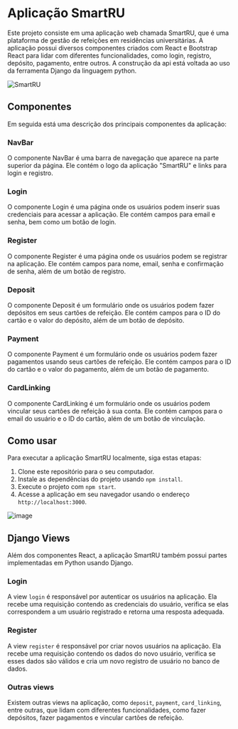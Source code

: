 # Aplicação SmartRU

Este projeto consiste em uma aplicação web chamada SmartRU, que é uma plataforma de gestão de refeições em residências universitárias. A aplicação possui diversos componentes criados com React e Bootstrap React para lidar com diferentes funcionalidades, como login, registro, depósito, pagamento, entre outros. A construção da api está voltada ao uso da ferramenta Django da linguagem python.

![SmartRU](https://github.com/claudiney63/Smart-RU/assets/40923082/f3c17bc6-20c3-4685-acb3-38843db30a12)

## Componentes

Em seguida está uma descrição dos principais componentes da aplicação:

### NavBar

O componente NavBar é uma barra de navegação que aparece na parte superior da página. Ele contém o logo da aplicação "SmartRU" e links para login e registro.

### Login

O componente Login é uma página onde os usuários podem inserir suas credenciais para acessar a aplicação. Ele contém campos para email e senha, bem como um botão de login.

### Register

O componente Register é uma página onde os usuários podem se registrar na aplicação. Ele contém campos para nome, email, senha e confirmação de senha, além de um botão de registro.

### Deposit

O componente Deposit é um formulário onde os usuários podem fazer depósitos em seus cartões de refeição. Ele contém campos para o ID do cartão e o valor do depósito, além de um botão de depósito.

### Payment

O componente Payment é um formulário onde os usuários podem fazer pagamentos usando seus cartões de refeição. Ele contém campos para o ID do cartão e o valor do pagamento, além de um botão de pagamento.

### CardLinking

O componente CardLinking é um formulário onde os usuários podem vincular seus cartões de refeição à sua conta. Ele contém campos para o email do usuário e o ID do cartão, além de um botão de vinculação.

## Como usar

Para executar a aplicação SmartRU localmente, siga estas etapas:

1. Clone este repositório para o seu computador.
2. Instale as dependências do projeto usando `npm install`.
3. Execute o projeto com `npm start`.
4. Acesse a aplicação em seu navegador usando o endereço `http://localhost:3000`.

![image](https://github.com/claudiney63/Smart-RU/assets/40923082/cc2215d0-c1e0-4fbd-bbf8-9c1c903ed6e8)

## Django Views

Além dos componentes React, a aplicação SmartRU também possui partes implementadas em Python usando Django.

### Login

A view `login` é responsável por autenticar os usuários na aplicação. Ela recebe uma requisição contendo as credenciais do usuário, verifica se elas correspondem a um usuário registrado e retorna uma resposta adequada.

### Register

A view `register` é responsável por criar novos usuários na aplicação. Ela recebe uma requisição contendo os dados do novo usuário, verifica se esses dados são válidos e cria um novo registro de usuário no banco de dados.

### Outras views

Existem outras views na aplicação, como `deposit`, `payment`, `card_linking`, entre outras, que lidam com diferentes funcionalidades, como fazer depósitos, fazer pagamentos e vincular cartões de refeição.


